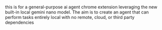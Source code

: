 this is for a general-purpose ai agent chrome extension leveraging the new built-in local gemini nano model. The aim is to create an agent that can perform tasks entirely local with no remote, cloud, or third party dependencies
